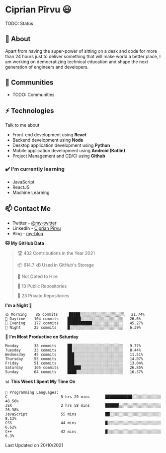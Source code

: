 # Ciprian Pîrvu 😃

TODO: Status

## 🧐 About

Apart from having the super-power of sitting on a desk and code for more than 24 hours just to deliver something that will make world a better place, I am working on democratizing technical education and shape the next generation of engineers and developers.

## 👯 Communities

-   TODO: Communities

## ⚡ Technologies

Talk to me about

-   Front-end development using **React**
-   Backend development using **Node**
-   Desktop application development using **Python**
-   Mobile application development using **Android (Kotlin)**
-   Project Management and CD/CI using **Github**

### ✔️ I'm currently learning

-   JavaScript
-   ReactJS
-   Machine Learning

## 📫 Contact Me

-   Twitter - [@my-twitter]()
-   LinkedIn - [Ciprian Pîrvu](https://www.linkedin.com/in/p%C3%AErvu-ciprian-cristian-4415991b1/)
-   Blog - [my-blog]()

<!--START_SECTION:waka-->
**🐱 My GitHub Data** 

> 🏆 432 Contributions in the Year 2021
 > 
> 📦 614.7 kB Used in GitHub's Storage 
 > 
> 🚫 Not Opted to Hire
 > 
> 📜 13 Public Repositories 
 > 
> 🔑 23 Private Repositories  
 > 
**I'm a Night 🦉** 

```text
🌞 Morning    85 commits     █████░░░░░░░░░░░░░░░░░░░░   21.74% 
🌆 Daytime    104 commits    ██████░░░░░░░░░░░░░░░░░░░   26.6% 
🌃 Evening    177 commits    ███████████░░░░░░░░░░░░░░   45.27% 
🌙 Night      25 commits     █░░░░░░░░░░░░░░░░░░░░░░░░   6.39%

```
📅 **I'm Most Productive on Saturday** 

```text
Monday       38 commits     ██░░░░░░░░░░░░░░░░░░░░░░░   9.72% 
Tuesday      33 commits     ██░░░░░░░░░░░░░░░░░░░░░░░   8.44% 
Wednesday    45 commits     ███░░░░░░░░░░░░░░░░░░░░░░   11.51% 
Thursday     55 commits     ███░░░░░░░░░░░░░░░░░░░░░░   14.07% 
Friday       51 commits     ███░░░░░░░░░░░░░░░░░░░░░░   13.04% 
Saturday     105 commits    ██████░░░░░░░░░░░░░░░░░░░   26.85% 
Sunday       64 commits     ████░░░░░░░░░░░░░░░░░░░░░   16.37%

```


📊 **This Week I Spent My Time On** 

```text
💬 Programming Languages: 
C                        5 hrs 29 mins       ████████████░░░░░░░░░░░░░   48.56% 
JSX                      2 hrs 58 mins       ██████░░░░░░░░░░░░░░░░░░░   26.38% 
JavaScript               55 mins             ██░░░░░░░░░░░░░░░░░░░░░░░   8.13% 
CSS                      44 mins             █░░░░░░░░░░░░░░░░░░░░░░░░   6.62% 
C++                      42 mins             █░░░░░░░░░░░░░░░░░░░░░░░░   6.3%

```


 Last Updated on 20/10/2021
<!--END_SECTION:waka-->

